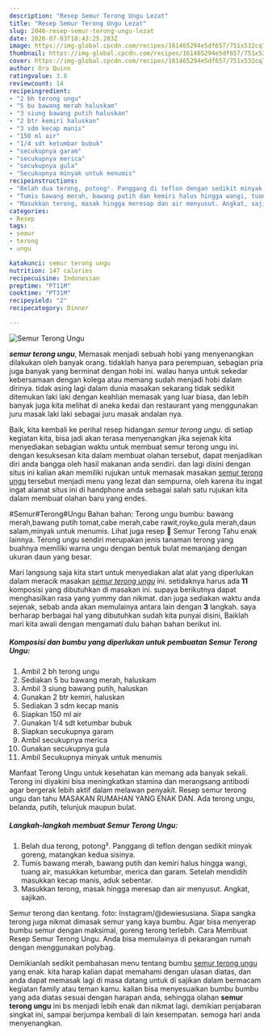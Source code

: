 ```yaml
---
description: "Resep Semur Terong Ungu Lezat"
title: "Resep Semur Terong Ungu Lezat"
slug: 2046-resep-semur-terong-ungu-lezat
date: 2020-07-03T18:43:25.203Z
image: https://img-global.cpcdn.com/recipes/161465294e5df657/751x532cq70/semur-terong-ungu-foto-resep-utama.jpg
thumbnail: https://img-global.cpcdn.com/recipes/161465294e5df657/751x532cq70/semur-terong-ungu-foto-resep-utama.jpg
cover: https://img-global.cpcdn.com/recipes/161465294e5df657/751x532cq70/semur-terong-ungu-foto-resep-utama.jpg
author: Ora Quinn
ratingvalue: 3.8
reviewcount: 14
recipeingredient:
- "2 bh terong ungu"
- "5 bu bawang merah haluskam"
- "3 siung bawang putih haluskan"
- "2 btr kemiri haluskan"
- "3 sdm kecap manis"
- "150 ml air"
- "1/4 sdt ketumbar bubuk"
- "secukupnya garam"
- "secukupnya merica"
- "secukupnya gula"
- "Secukupnya minyak untuk menumis"
recipeinstructions:
- "Belah dua terong, potong². Panggang di teflon dengan sedikit minyak goreng, matangkan kedua sisinya."
- "Tumis bawang merah, bawang putih dan kemiri halus hingga wangi, tuang air, masukkan ketumbar, merica dan garam. Setelah mendidih masukkan kecap manis, aduk sebentar."
- "Masukkan terong, masak hingga meresap dan air menyusut. Angkat, sajikan."
categories:
- Resep
tags:
- semur
- terong
- ungu

katakunci: semur terong ungu 
nutrition: 147 calories
recipecuisine: Indonesian
preptime: "PT11M"
cooktime: "PT31M"
recipeyield: "2"
recipecategory: Dinner

---
```



![Semur Terong Ungu](https://img-global.cpcdn.com/recipes/161465294e5df657/751x532cq70/semur-terong-ungu-foto-resep-utama.jpg)

<b><i>semur terong ungu</i></b>, Memasak menjadi sebuah hobi yang menyenangkan dilakukan oleh banyak orang. tidaklah hanya para perempuan, sebagian pria juga banyak yang berminat dengan hobi ini. walau hanya untuk sekedar kebersamaan dengan kolega atau memang sudah menjadi hobi dalam dirinya. tidak asing lagi dalam dunia masakan sekarang tidak sedikit ditemukan laki laki dengan keahlian memasak yang luar biasa, dan lebih banyak juga kita melihat di aneka kedai dan restaurant yang menggunakan juru masak laki laki sebagai juru masak andalan nya.

Baik, kita kembali ke perihal resep hidangan <i>semur terong ungu</i>. di setiap kegiatan kita, bisa jadi akan terasa menyenangkan jika sejenak kita menyediakan sebagian waktu untuk membuat semur terong ungu ini. dengan kesuksesan kita dalam membuat olahan tersebut, dapat menjadikan diri anda bangga oleh hasil makanan anda sendiri. dan lagi disini dengan situs ini kalian akan memiliki rujukan untuk memasak masakan <u>semur terong ungu</u> tersebut menjadi menu yang lezat dan sempurna, oleh karena itu ingat ingat alamat situs ini di handphone anda sebagai salah satu rujukan kita dalam membuat olahan baru yang endes.

#Semur#Terong#Ungu Bahan bahan: Terong ungu bumbu: bawang merah,bawang putih tomat,cabe merah,cabe rawit,royko,gula merah,daun salam,minyak untuk menumis. Lihat juga resep 🌹 Semur Terong Tahu enak lainnya. Terong ungu sendiri merupakan jenis tanaman terong yang buahnya memiliki warna ungu dengan bentuk bulat memanjang dengan ukuran daun yang besar.


Mari langsung saja kita start untuk menyediakan alat alat yang diperlukan dalam meracik masakan <u><i>semur terong ungu</i></u> ini. setidaknya harus ada <b>11</b> komposisi yang dibutuhkan di masakan ini. supaya berikutnya dapat menghasilkan rasa yang yummy dan nikmat. dan juga sediakan waktu anda sejenak, sebab anda akan memulainya antara lain dengan <b>3</b> langkah. saya berharap berbagai hal yang dibutuhkan sudah kita punyai disini, Baiklah mari kita awali dengan mengamati dulu bahan bahan berikut ini.

<!--inarticleads1-->

##### Komposisi dan bumbu yang diperlukan untuk pembuatan Semur Terong Ungu:

1. Ambil 2 bh terong ungu
1. Sediakan 5 bu bawang merah, haluskam
1. Ambil 3 siung bawang putih, haluskan
1. Gunakan 2 btr kemiri, haluskan
1. Sediakan 3 sdm kecap manis
1. Siapkan 150 ml air
1. Gunakan 1/4 sdt ketumbar bubuk
1. Siapkan secukupnya garam
1. Ambil secukupnya merica
1. Gunakan secukupnya gula
1. Ambil Secukupnya minyak untuk menumis


Manfaat Terong Ungu untuk kesehatan kan memang ada banyak sekali. Terong ini diyakini bisa meningkatkan stamina dan merangsang antibodi agar bergerak lebih aktif dalam melawan penyakit. Resep semur terong ungu dan tahu MASAKAN RUMAHAN YANG ENAK DAN. Ada terong ungu, belanda, putih, telunjuk maupun bulat. 

<!--inarticleads2-->

##### Langkah-langkah membuat Semur Terong Ungu:

1. Belah dua terong, potong². Panggang di teflon dengan sedikit minyak goreng, matangkan kedua sisinya.
1. Tumis bawang merah, bawang putih dan kemiri halus hingga wangi, tuang air, masukkan ketumbar, merica dan garam. Setelah mendidih masukkan kecap manis, aduk sebentar.
1. Masukkan terong, masak hingga meresap dan air menyusut. Angkat, sajikan.


Semur terong dan kentang. foto: Instagram/@dewiesusiana. Siapa sangka terong juga nikmat dimasak semur yang kaya bumbu. Agar bisa menyerap bumbu semur dengan maksimal, goreng terong terlebih. Cara Membuat Resep Semur Terong Ungu. Anda bisa memulainya di pekarangan rumah dengan menggunakan polybag. 

Demikianlah sedikit pembahasan menu tentang bumbu <u>semur terong ungu</u> yang enak. kita harap kalian dapat memahami dengan ulasan diatas, dan anda dapat memasak lagi di masa datang untuk di sajikan dalam bermacam kegiatan family atau teman kamu. kalian bisa menyesuaikan bumbu bumbu yang ada diatas sesuai dengan harapan anda, sehingga olahan <b>semur terong ungu</b> ini bs menjadi lebih enak dan nikmat lagi. demikian penjabaran singkat ini, sampai berjumpa kembali di lain kesempatan. semoga hari anda menyenangkan.

